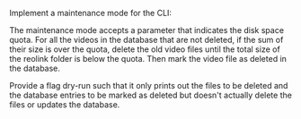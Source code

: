 Implement a maintenance mode for the CLI:

The maintenance mode accepts a parameter that indicates the disk space quota.
For all the videos in the database that are not deleted, if the sum of their size is over the quota, delete the old video files until the total size of the reolink folder is below the quota.  Then mark the video file as deleted in the database.

Provide a flag dry-run such that it only prints out the files to be deleted and the database entries to be marked as deleted but doesn't actually delete the files or updates the database.
